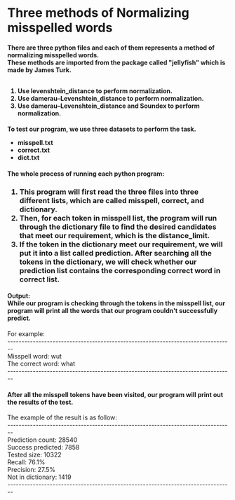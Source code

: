 <h1>Three methods of Normalizing misspelled words</h1>

<h4>
There are three python files and each of them represents a method of normalizing misspelled words.
<br>
These methods are imported from the package called "jellyfish" which is made by James Turk.
<br><br>
<ol>
  <li>Use levenshtein_distance to perform normalization.</li>
  <li>Use damerau–Levenshtein_distance to perform normalization.</li>
  <li>Use damerau–Levenshtein_distance and Soundex to perform normalization.</li>
</ol>
</h4>

<h4>
To test our program, we use three datasets to perform the task.
<ul>
  <li>misspell.txt</li>
  <li>correct.txt</li>
  <li>dict.txt</li>
</ul>
</h4>

<h4>
The whole process of running each python program:
</h4>
<h3>
<ol>
  <li>This program will first read the three files into three different lists, which are called misspell, correct, and dictionary.</li>
  <li>Then, for each token in misspell list, the program will run through the dictionary file to find the desired candidates that meet our requirement, which is the distance_limit.</li>
  <li>If the token in the dictionary meet our requirement, we will put it into a list called prediction.
After searching all the tokens in the dictionary, we will check whether our prediction list contains the corresponding correct word in correct list.</li>
</ol>
</h3>

<h4>
Output:<br>
While our program is checking through the tokens in the misspell list, our program will print all the words that our program couldn't successfully predict.
</h4>
For example:<br>
--------------------------------------------------------------------------------<br>
Misspell word:  wut<br>
The correct word:  what<br>
--------------------------------------------------------------------------------<br>

<h4>After all the misspell tokens have been visited, our program will print out the results of the test.</h4>

The example of the result is as follow:<br>
--------------------------------------------------------------------------------<br>
Prediction count: 28540<br>
Success predicted: 7858<br>
Tested size: 10322<br>
Recall: 76.1%<br>
Precision: 27.5%<br>
Not in dictionary: 1419<br>
--------------------------------------------------------------------------------<br>


